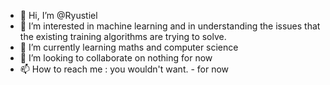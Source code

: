 - 👋 Hi, I’m @Ryustiel
- 👀 I’m interested in machine learning and in understanding the issues that the existing training algorithms are trying to solve.
- 🌱 I’m currently learning maths and computer science
- 💞️ I’m looking to collaborate on nothing for now
- 📫 How to reach me : you wouldn't want. - for now

<!---
Ryustiel/Ryustiel is a ✨ special ✨ repository because its `README.md` (this file) appears on your GitHub profile.
You can click the Preview link to take a look at your changes.
--->
